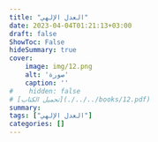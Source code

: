 ```yaml
---
title: "العدل الإلهي"
date: 2023-04-04T01:21:13+03:00
draft: false
ShowToc: False
hideSummary: true
cover:
    image: img/12.png
    alt: 'صورة'
    caption: ''
#    hidden: false
# [تحميل الكتاب](./../../books/12.pdf)
summary: 
tags: ["العدل الإلهي"]
categories: []
---
```



